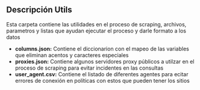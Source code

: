 ## Descripción Utils

Esta carpeta contiene las utilidades en el proceso de scraping, archivos, parametros y listas que ayudan ejecutar el proceso y darle formato a los datos
- **columns.json:** Contiene el diccionarion con el mapeo de las variables que eliminan acentos y caracteres especiales
- **proxies.json:** Contiene algunos servidores proxy públicos a utilzar en el proceso de scraping para evitar incidentes en las consultas
- **user_agent.csv:** Contiene el listado de diferentes agentes para ecitar errores de conexión en políticas con estos que pueden tener los sitios
